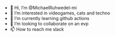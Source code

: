 - 👋 Hi, I’m @MichaelRuhwedel-mi
- 👀 I’m interested in videogames, cats  and techno
- 🌱 I’m currently learning github actions
- 💞️ I’m looking to collaborate on an evp
- 📫 How to reach me slack

<!---
MichaelRuhwedel-mi/MichaelRuhwedel-mi is a ✨ special ✨ repository because its `README.md` (this file) appears on your GitHub profile.
You can click the Preview link to take a look at your changes.
--->
